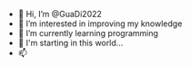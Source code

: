 - 👋 Hi, I’m @GuaDi2022
- 👀 I’m interested in improving my knowledge
- 🌱 I’m currently learning programming
- 💞️ I'm starting in this world...
- 📫 

<!---
GuaDi2022/GuaDi2022 is a ✨ special ✨ repository because its `README.md` (this file) appears on your GitHub profile.
You can click the Preview link to take a look at your changes.
--->
